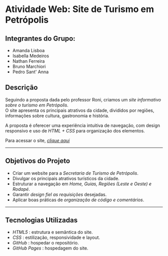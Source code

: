 # Atividade Web: Site de Turismo em Petrópolis  

## Integrantes do Grupo: 
- Amanda Lisboa
- Isabella Medeiros
- Nathan Ferreira
- Bruno Marchiori
- Pedro Sant' Anna

## Descrição  
Seguindo a proposta dada pelo professor Roni, criamos um *site informativo sobre o turismo em Petrópolis*.  
O site apresenta os principais atrativos da cidade, divididos por regiões, informações sobre cultura, gastronomia e história.  

A proposta é oferecer uma experiência intuitiva de navegação, com design responsivo e uso de *HTML + CSS* para organização dos elementos.  

Para acessar o site, [*clique aqui*](https://nathanmlf.github.io/atividade_parcial_frontEnd_grupo6/)  

---

## Objetivos do Projeto  
- Criar um website para a *Secretaria de Turismo de Petrópolis*.  
- Divulgar os principais atrativos turísticos da cidade.  
- Estruturar a navegação em *Home, Guias, Regiões (Leste e Oeste) e Rodapé*.  
- Garantir *design fiel as requisições* desejadas.  
- Aplicar boas práticas de *organização de código e comentários*.  

---

## Tecnologias Utilizadas  
- *HTML5* : estrutura e semântica do site.  
- *CSS* : estilização, responsividade e layout.  
- *GitHub* : hospedar o repositório.
- *GitHub Pages* : hospedagem do site.